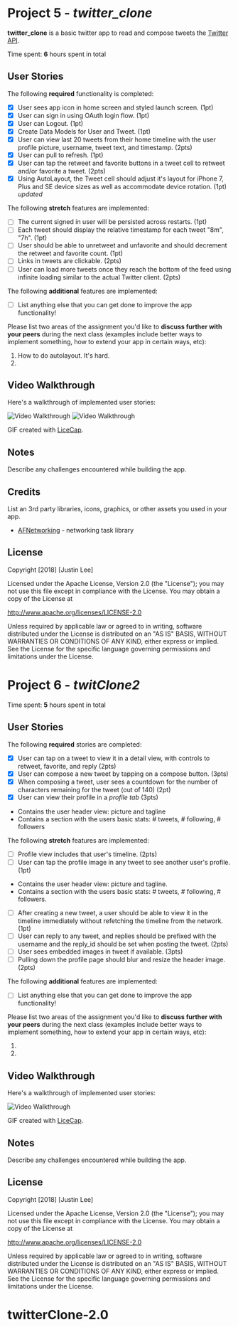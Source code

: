 # Project 5 - *twitter_clone*

**twitter_clone** is a basic twitter app to read and compose tweets the [Twitter API](https://apps.twitter.com/).

Time spent: **6** hours spent in total

## User Stories

The following **required** functionality is completed:

- [x] User sees app icon in home screen and styled launch screen. (1pt)
- [x] User can sign in using OAuth login flow. (1pt)
- [x] User can Logout. (1pt)
- [x] Create Data Models for User and Tweet. (1pt)
- [x] User can view last 20 tweets from their home timeline with the user profile picture, username, tweet text, and timestamp. (2pts)
- [x] User can pull to refresh. (1pt)
- [x] User can tap the retweet and favorite buttons in a tweet cell to retweet and/or favorite a tweet. (2pts)
- [x] Using AutoLayout, the Tweet cell should adjust it's layout for iPhone 7, Plus and SE device sizes as well as accommodate device rotation. (1pt) *updated*

The following **stretch** features are implemented:

- [ ] The current signed in user will be persisted across restarts. (1pt)
- [ ] Each tweet should display the relative timestamp for each tweet "8m", "7h". (1pt)
- [ ] User should be able to unretweet and unfavorite and should decrement the retweet and favorite count. (1pt)
- [ ] Links in tweets are clickable. (2pts)
- [ ] User can load more tweets once they reach the bottom of the feed using infinite loading similar to the actual Twitter client. (2pts)

The following **additional** features are implemented:

- [ ] List anything else that you can get done to improve the app functionality!

Please list two areas of the assignment you'd like to **discuss further with your peers** during the next class (examples include better ways to implement something, how to extend your app in certain ways, etc):

1. How to do autolayout. It's hard.
2.

## Video Walkthrough

Here's a walkthrough of implemented user stories:

<img src='https://imgur.com/QgeXRJE.gif' title='Video Walkthrough' width='' alt='Video Walkthrough' />
<img src='https://imgur.com/fjZjiBK.gif' title='Video Walkthrough' width='' alt='Video Walkthrough' />


GIF created with [LiceCap](http://www.cockos.com/licecap/).

## Notes

Describe any challenges encountered while building the app.

## Credits

List an 3rd party libraries, icons, graphics, or other assets you used in your app.

- [AFNetworking](https://github.com/AFNetworking/AFNetworking) - networking task library

## License

Copyright [2018] [Justin Lee]

Licensed under the Apache License, Version 2.0 (the "License");
you may not use this file except in compliance with the License.
You may obtain a copy of the License at

http://www.apache.org/licenses/LICENSE-2.0

Unless required by applicable law or agreed to in writing, software
distributed under the License is distributed on an "AS IS" BASIS,
WITHOUT WARRANTIES OR CONDITIONS OF ANY KIND, either express or implied.
See the License for the specific language governing permissions and
limitations under the License.
# Project 6 - *twitClone2*

Time spent: **5** hours spent in total

## User Stories

The following **required** stories are completed:

- [x] User can tap on a tweet to view it in a detail view, with controls to retweet, favorite, and reply (2pts)
- [x] User can compose a new tweet by tapping on a compose button. (3pts)
- [x] When composing a tweet, user sees a countdown for the number of characters remaining for the tweet (out of 140) (2pt)
- [x] User can view their profile in a *profile tab* (3pts)
- Contains the user header view: picture and tagline
- Contains a section with the users basic stats: # tweets, # following, # followers

The following **stretch** features are implemented:

- [ ] Profile view includes that user's timeline. (2pts)
- [ ] User can tap the profile image in any tweet to see another user's profile. (1pt)
- Contains the user header view: picture and tagline.
- Contains a section with the users basic stats: # tweets, # following, # followers.
- [ ] After creating a new tweet, a user should be able to view it in the timeline immediately without refetching the timeline from the network. (1pt)
- [ ] User can reply to any tweet, and replies should be prefixed with the username and the reply_id should be set when posting the tweet. (2pts)
- [ ] User sees embedded images in tweet if available. (3pts)
- [ ] Pulling down the profile page should blur and resize the header image. (2pts)

The following **additional** features are implemented:

- [ ] List anything else that you can get done to improve the app functionality!

Please list two areas of the assignment you'd like to **discuss further with your peers** during the next class (examples include better ways to implement something, how to extend your app in certain ways, etc):

1.
2.

## Video Walkthrough

Here's a walkthrough of implemented user stories:

<img src='http://i.imgur.com/link/to/your/gif/file.gif' title='Video Walkthrough' width='' alt='Video Walkthrough' />

GIF created with [LiceCap](http://www.cockos.com/licecap/).

## Notes

Describe any challenges encountered while building the app.

## License

Copyright [2018] [Justin Lee]

Licensed under the Apache License, Version 2.0 (the "License");
you may not use this file except in compliance with the License.
You may obtain a copy of the License at

http://www.apache.org/licenses/LICENSE-2.0

Unless required by applicable law or agreed to in writing, software
distributed under the License is distributed on an "AS IS" BASIS,
WITHOUT WARRANTIES OR CONDITIONS OF ANY KIND, either express or implied.
See the License for the specific language governing permissions and
limitations under the License.

# twitterClone-2.0

